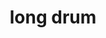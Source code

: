 ---
layout: objects
title: long drum
emoji: long_drum
permalink: 🪘.html
image: assets/img/3moji/long_drum.png
---